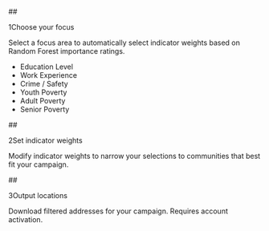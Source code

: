 
##<div class="numberCircleMd" style="float:left">1</div>Choose your focus

Select a focus area to automatically select indicator weights based on Random Forest importance ratings. 
 
- Education Level   
- Work Experience   
- Crime / Safety
- Youth Poverty
- Adult Poverty
- Senior Poverty  


##<div class="numberCircleMd" style="float:left">2</div>Set indicator weights

Modify indicator weights to narrow your selections to communities that best fit your campaign.  

<!--
###Primary Local Industries  
- Agriculture and Forestry  
- Arts, Rec, Entertainment  
- Automotive  
- Manufacturing  
- Construction  
- Healthcare  
- Retail  
- Technology  

###Population Groups
- Asian  
- Black  
- Hispanic  
- Pacific Islanders  
- White  
- Two or more

###Primary Age Groups
- Youthful (under 18)
- Adults (18 to 65)
- Retirees (65 and over)

###Economic Status
- 50% below poverty level
- At poverty level
- 150% above poverty level
- 200% above poverty level
-->

##<div class="numberCircleMd" style="float:left">3</div>Output locations

Download filtered addresses for your campaign.  Requires account activation. 
